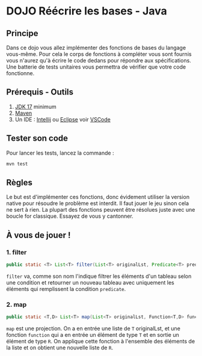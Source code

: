 # DOJO Réécrire les bases - Java

## Principe

Dans ce dojo vous allez implémenter des fonctions de bases du langage vous-même. 
Pour cela le corps de fonctions à compléter vous sont fournis vous n'aurez qu'à écrire le code dedans pour répondre aux spécifications. 
Une batterie de tests unitaires vous permettra de vérifier que votre code fonctionne.

## Prérequis - Outils

1. [JDK 17](https://adoptium.net/) minimum
2. [Maven](https://maven.apache.org/download.cgi)
3. Un IDE : [Intellij](https://www.jetbrains.com/fr-fr/idea/download/) ou [Eclipse](https://www.eclipse.org/downloads/packages/) voir [VSCode](https://code.visualstudio.com/) 

## Tester son code

Pour lancer les tests, lancez la commande :

``` bash
mvn test
```

## Règles

Le but est d'implémenter ces fonctions, donc évidement utiliser la version native pour résoudre le problème est interdit. 
Il faut jouer le jeu sinon cela ne sert à rien. La plupart des fonctions peuvent être résolues juste avec une boucle for classique. 
Essayez de vous y cantonner.

## À vous de jouer !

### 1. filter

``` java
public static <T> List<T> filter(List<T> originalLst, Predicate<T> predicate)
```

`filter` va, comme son nom l'indique filtrer les éléments d'un tableau selon une condition et retourner un nouveau tableau avec uniquement les éléments qui remplissent la condition `predicate`.


### 2. map

``` java
public static <T,D> List<T> map(List<T> originalLst, Function<T,D> function)
```

`map` est une projection. On a en entrée une liste de `T` originalLst, et une fonction `function` qui a en entrée un élément de type `T` et en sortie un élément de type `R`. On applique cette fonction à l'ensemble des éléments de la liste et on obtient une nouvelle liste de `R`.
